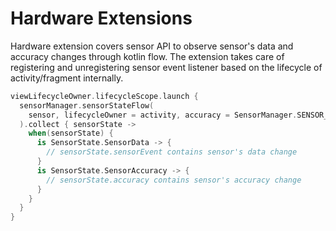 # Hardware Extensions

Hardware extension covers sensor API to observe sensor's data and accuracy changes through kotlin flow. The extension takes care of registering and unregistering sensor event listener based on the lifecycle of activity/fragment internally.

```kotlin
viewLifecycleOwner.lifecycleScope.launch {
  sensorManager.sensorStateFlow(
    sensor, lifecycleOwner = activity, accuracy = SensorManager.SENSOR_DELAY_NORMAL
  ).collect { sensorState -> 
    when(sensorState) {
      is SensorState.SensorData -> {
        // sensorState.sensorEvent contains sensor's data change
      }
      is SensorState.SensorAccuracy -> {
        // sensorState.accuracy contains sensor's accuracy change
      }
    }
  }
}
```
